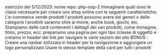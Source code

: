 esercizio del 5/12/2023:
nome repo: php-oop-2
 Immaginare quali sono le classi necessarie per creare uno shop online con le seguenti caratteristiche:
L'e-commerce vende prodotti
I prodotti possono avere dei generi o delle categorie
I prodotti saranno oltre ai movie, anche book, giochi, etc.
Stampiamo delle card contenenti i dettagli dei vari prodotti, come immagine, titolo, prezzo,  ecc.
prepariamo una pagina per ogni tipo (classe di oggetti) e creiamo in header dei link per navigare le varie sezioni del sito
BONUS :
Creare una navbar stilizzata in header per la navigazione e aggiungere un logo personalizzato
Usare lo stesso template della card per tutti i prodotti